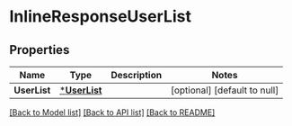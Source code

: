 # InlineResponseUserList

## Properties
Name | Type | Description | Notes
------------ | ------------- | ------------- | -------------
**UserList** | [***UserList**](UserList.md) |  | [optional] [default to null]

[[Back to Model list]](../README.md#documentation-for-models) [[Back to API list]](../README.md#documentation-for-api-endpoints) [[Back to README]](../README.md)


